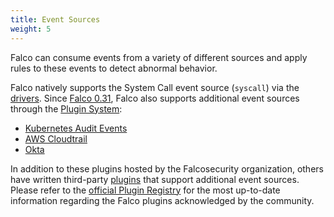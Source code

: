 ```yaml
---
title: Event Sources
weight: 5
---
```


Falco can consume events from a variety of different sources and apply rules to these events to detect abnormal behavior.

Falco natively supports the System Call event source (`syscall`) via the [drivers](./drivers). Since [Falco 0.31](../../blog/falco-0-31-0.md), Falco also supports additional event sources through the [Plugin System](../plugins):

* [Kubernetes Audit Events](./kubernetes-audit)
* [AWS Cloudtrail](./cloudtrail)
* [Okta](./okta)

In addition to these plugins hosted by the Falcosecurity organization, others have written third-party [plugins](https://github.com/falcosecurity/plugins#readme) that support additional event sources. Please refer to the [official Plugin Registry](https://github.com/falcosecurity/plugins/blob/master/registry.yaml) for the most up-to-date information regarding the Falco plugins acknowledged by the community.
